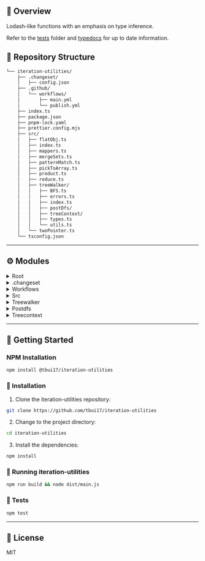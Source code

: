 ## 📍 Overview

Lodash-like functions with an emphasis on type inference.

Refer to the [tests](src/tests/) folder and [typedocs](https://tbui17.github.io/iteration-utilities/) for up to date information.

## 📂 Repository Structure

```sh
└── iteration-utilities/
    ├── .changeset/
    │   ├── config.json
    ├── .github/
    │   └── workflows/
    │       ├── main.yml
    │       └── publish.yml
    ├── index.ts
    ├── package.json
    ├── pnpm-lock.yaml
    ├── prettier.config.mjs
    ├── src/
    │   ├── flatObj.ts
    │   ├── index.ts
    │   ├── mappers.ts
    │   ├── mergeSets.ts
    │   ├── patternMatch.ts
    │   ├── pickToArray.ts
    │   ├── product.ts
    │   ├── reduce.ts
    │   ├── treeWalker/
    │   │   ├── BFS.ts
    │   │   ├── errors.ts
    │   │   ├── index.ts
    │   │   ├── postDfs/
    │   │   ├── treeContext/
    │   │   ├── types.ts
    │   │   └── utils.ts
    │   └── twoPointer.ts
    └── tsconfig.json

```

---


## ⚙️ Modules

<details closed><summary>Root</summary>

| File                                                                                               | Summary                                                                                                                                                                                                                                                                                                                                                                                                                                                                                                                                                                                     |
| ---                                                                                                | ---                                                                                                                                                                                                                                                                                                                                                                                                                                                                                                                                                                                         |
| [prettier.config.mjs](https://github.com/tbui17/iteration-utilities/blob/main/prettier.config.mjs) | The code defines a configuration file for Prettier, a code formatter that ensures a codebase has a consistent style. This configuration uses a four-space tab width, enables tab use, avoids single quotes, employs trailing commas according to ES5 rules, sets maximum print-width to 80 characters, only uses quotes where needed, and avoids semicolons. This config is then exported for use across the project.                                                                                                                                                                       |
| [index.ts](https://github.com/tbui17/iteration-utilities/blob/main/index.ts)                       | The code comprises an export statement referring to a directory structure of a TypeScript project called iteration-utilities. It includes source code files for various utilities, like object flattening, array manipulation, set merging, pattern matching, Cartesian product, reduction, tree traversal, and two-pointer system, along with configuration files for TypeScript, GitHub actions, and changesets. The index.ts serves as an entry point, exporting functionalities from the source code.                                                                                   |
| [tsconfig.json](https://github.com/tbui17/iteration-utilities/blob/main/tsconfig.json)             | The provided code represents a TypeScript project configuration (tsconfig.json), indicating the compiler's options for the project. It includes settings such as enabling ESNext as the target language, strict type-checking rules, and ES module interoperability. Furthermore, it includes settings for experimental decorators and JSON modules resolution. It specifies that the transpilation should include all TypeScript files in the src directory. The project structure suggests this is a utility library incorporating different algorithms and interactive Github workflows. |
| [package.json](https://github.com/tbui17/iteration-utilities/blob/main/package.json)               | The displayed code represents a TypeScript project directory structure and configurations in package.json for a module named @tbui17/iteration-utilities. The project includes scripts for building, releasing, and linting, along with dependencies for utilities and type checking. The src directory includes various utility functions and a treeWalker module which is likely for traversing data structures. The project uses the tsup tool for building and Changesets for release management.                                                                                       |
| [pnpm-lock.yaml](https://github.com/tbui17/iteration-utilities/blob/main/pnpm-lock.yaml)           | The given code is a directory structure depiction for a TypeScript project, including source files and configuration files. The project consists of various utility functions like mergeSets, reduce, pickToArray, among others. It also includes tree traversal algorithms like breadth-first search. The pnpm-lock.yaml file indicates that the project uses packages like lodash, zod, and others as dependencies; it also reveals that it uses changesets/cli as a development dependency.                                                                                              |

</details>

<details closed><summary>.changeset</summary>

| File                                                                                          | Summary                                                                                                                                                                                                                                                                                                                                                                                                                                                                                                                                               |
| ---                                                                                           | ---                                                                                                                                                                                                                                                                                                                                                                                                                                                                                                                                                   |
| [config.json](https://github.com/tbui17/iteration-utilities/blob/main/.changeset/config.json) | The provided code shows the directory structure of a TypeScript project iteration-utilities. It comes with a changeset configuration for tracking changes in the project. The repo includes various source files implementing utilities like flatObj, mergeSets, among others. It also contains workflow configurations for Github, a lock file for package management with pnpm, and a Prettier configuration file for code formatting. The treeWalker folder contains Breadth-First Search (BFS) functionality and other tree navigating utilities. |

</details>

<details closed><summary>Workflows</summary>

| File                                                                                                 | Summary                                                                                                                                                                                                                                                                                                                                                                                                                                                                                                            |
| ---                                                                                                  | ---                                                                                                                                                                                                                                                                                                                                                                                                                                                                                                                |
| [main.yml](https://github.com/tbui17/iteration-utilities/blob/main/.github/workflows/main.yml)       | The code represents a project structure for a TypeScript library, including a continuous integration (CI) pipeline. Using GitHub Actions detailed in the main.yml file, the CI pipeline is triggered for every push made to any branch. This pipeline checks out the code, sets up the required Node.js environment and package manager (pnpm), installs the project dependencies using the lockfile to ensure consistency, then performs linting and builds the project.                                          |
| [publish.yml](https://github.com/tbui17/iteration-utilities/blob/main/.github/workflows/publish.yml) | The provided code is a GitHub Actions workflow configuration for automated publishing of a TypeScript project called iteration-utilities. It triggers when a CI workflow is completed or a push is made to main branch. After checking out the repository, it sets up the project using pnpm package manager and Node.js version 16. If CI tests pass, it either creates a release pull request or publishes the package directly by running pnpm run release, using the GitHub and NPM tokens for authentication. |

</details>

<details closed><summary>Src</summary>

| File                                                                                           | Summary                                                                                                                                                                                                                                                                                                                                                                                                                                                                                                                                                                                                             |
| ---                                                                                            | ---                                                                                                                                                                                                                                                                                                                                                                                                                                                                                                                                                                                                                 |
| [flatObj.ts](https://github.com/tbui17/iteration-utilities/blob/main/src/flatObj.ts)           | The code defines a helper function `flatObj` that flattens nested JavaScript objects or arrays of objects based on a provided key. It merges properties of the nested item (object or objects in an array) into its parent. If there are key conflicts, nested items' properties take precedence. If the key points to an array of primitive values, each value is added to a copy of the parent object. This function could be used to flatten complex data structures.                                                                                                                                            |
| [twoPointer.ts](https://github.com/tbui17/iteration-utilities/blob/main/src/twoPointer.ts)     | The provided code contains a TypeScript module with three exported utility functions (twoPointerEach, twoPointerMap, twoPointerMapFilter). All three apply a two-pointer technique on an array, premiering a callback function to every pair of elements. twoPointerEach executes a callback for each pair, twoPointerMap applies a callback to each pair then returns the results, while twoPointerMapFilter applies a callback to each pair and returns the results only for non-undefined values.                                                                                                                |
| [pickToArray.ts](https://github.com/tbui17/iteration-utilities/blob/main/src/pickToArray.ts)   | The provided code is a TypeScript function named pickToArray from the iteration-utilities package. It picks specified properties from an object and returns them as an array. The function utilizes generics to work with objects (T), keys (TKey), and an array of keys (TKeys), facilitating flexibility in handling multiple data types. The picked properties are then mapped into a new array and returned.                                                                                                                                                                                                    |
| [product.ts](https://github.com/tbui17/iteration-utilities/blob/main/src/product.ts)           | This TypeScript module exports a function that takes in two arrays, applies a calculation to create the Cartesian product of these arrays, and returns an array of tuples. Each tuple contains an element from each input array.                                                                                                                                                                                                                                                                                                                                                                                    |
| [mergeSets.ts](https://github.com/tbui17/iteration-utilities/blob/main/src/mergeSets.ts)       | The provided code is a function named mergeSets in a TypeScript project with a structured directory. It merges multiple sets into a single unique set. It takes an array or an iterable of sets as input and returns a new set containing all unique elements from the input sets. It employs a reducer for the merge operation. This function can be found in the mergeSets.ts file inside the src directory.                                                                                                                                                                                                      |
| [patternMatch.ts](https://github.com/tbui17/iteration-utilities/blob/main/src/patternMatch.ts) | The code contains mergeByPattern and replaceByPattern functions that use post-order depth-first search to modify objects that match Zod-pattern specified. The mergeByPattern merges additional properties from a callback function to each matching object, while replaceByPattern replaces each nested matching object with a new one from a callback function. Both functions offer an option to perform the operation on a clone of the original object.                                                                                                                                                        |
| [reduce.ts](https://github.com/tbui17/iteration-utilities/blob/main/src/reduce.ts)             | The code defines two TypeScript functions: reduceToMultiObject and reduceToObject. reduceToMultiObject reduces an array into an object that groups array elements into arrays based on a provided mapping function. reduceToObject converts an array into an object with properties defined by a mapping function. Both functions utilize generics and TypeScript's mapped types for flexibility encompassing various data types and structures.                                                                                                                                                                    |
| [index.ts](https://github.com/tbui17/iteration-utilities/blob/main/src/index.ts)               | The provided code is part of a TypeScript project revolving around iteration utilities. Its main modules offer functionalities like creating flat objects (`flatObj`), mapping values (`mappers`), merging sets (`mergeSets`), pattern matching (`patternMatch`), picking elements to an array (`pickToArray`), product computation (`product`), array reduction (`reduce`), tree traversal (`treeWalker`), and implementing the two-pointer technique (`twoPointer`). These utilities are all exported from the `index.ts` file located in the `src/` directory.                                                   |
| [mappers.ts](https://github.com/tbui17/iteration-utilities/blob/main/src/mappers.ts)           | The code contains several utility functions written in TypeScript for mapping and filtering arrays. `mapFilter` applies a function to each array element and returns a new array with the transformed values, excluding `undefined`. `mapFind` returns the first defined value from applying a function to each array element. `mapGroups` applies multiple functions to an array and returns an object where each key corresponds to the function results. `mapPartition` separates an array into subsets based on filtering functions. `mapTupleToObject` transforms a tuple into an object using provided enums. |

</details>

<details closed><summary>Treewalker</summary>

| File                                                                                          | Summary                                                                                                                                                                                                                                                                                                                                                                                                                                                                                                                              |
| ---                                                                                           | ---                                                                                                                                                                                                                                                                                                                                                                                                                                                                                                                                  |
| [utils.ts](https://github.com/tbui17/iteration-utilities/blob/main/src/treeWalker/utils.ts)   | The code represents a part of a TypeScript project with scripts for handling array or object manipulations. It comprises a module utils.ts within the treeWalker directory. This file defines utility functions to determine if a variable is an object or array, get the entries or values of an array or object, and establish a number schema using zod library for data validation and parsing.                                                                                                                                  |
| [types.ts](https://github.com/tbui17/iteration-utilities/blob/main/src/treeWalker/types.ts)   | The displayed directory tree and code snippet pertain to a TypeScript project centered around operations on data structures, including common operations like flatten, reduce, and pattern matching. The treeWalker subdirectory includes utilities for tree traversal. Within this, `types.ts` contains type declarations for the tree traversal context-including depth and current state-and a visitor interface for tree processing methods.                                                                                     |
| [BFS.ts](https://github.com/tbui17/iteration-utilities/blob/main/src/treeWalker/BFS.ts)       | The provided code defines the BFS class for the breadth-first search of a tree-like data structure and exports a treeBFS function that performs this traversal. It takes a data object and a visitor function as arguments. During traversal, the visitor function is applied to every node. The traversal is stopped prematurely if the breakEmitter method is called, and the iteration of a node's children is skipped if the changeEmitter method is called.                                                                     |
| [errors.ts](https://github.com/tbui17/iteration-utilities/blob/main/src/treeWalker/errors.ts) | The code defines a PathError class in the errors.ts file within the treeWalker directory in the iteration-utilities project. The class extends the base Error class and takes three parameters: current (can be string or number), path (an array that contains string or number), and opts (optional, includes any error cause). The class generates an error message detailing the unexpected path value.                                                                                                                          |
| [index.ts](https://github.com/tbui17/iteration-utilities/blob/main/src/treeWalker/index.ts)   | The provided directory tree and code outlines a TypeScript project named iteration-utilities. The src directory contains various utility scripts for object manipulation, set merging, pattern matching, mapping, and array operations. The treeWalker subdirectory offers tools for tree traversal operations including Breadth-First Search (BFS), Post-Depth First Search (PostDfs), tree context processing, error handling, and utility functions. The treeWalker/index.ts file exports these functionalities for external use. |

</details>

<details closed><summary>Postdfs</summary>

| File                                                                                                                    | Summary                                                                                                                                                                                                                                                                                                                                                                                                                                                                                                          |
| ---                                                                                                                     | ---                                                                                                                                                                                                                                                                                                                                                                                                                                                                                                              |
| [processingStack.ts](https://github.com/tbui17/iteration-utilities/blob/main/src/treeWalker/postDfs/processingStack.ts) | The provided code initializes a directory structure for a TypeScript project with multiple features such as tree walking algorithms, pattern matching, and set merging. The specific file `processingStack.ts` defines two classes, `ContextProcessor` and `MutatingContextProcessor`, which process data through different contexts during a tree traversal operation. The `MutatingContextProcessor` class alters its context over the run, with an option to prematurely stop the process via a break signal. |
| [index.ts](https://github.com/tbui17/iteration-utilities/blob/main/src/treeWalker/postDfs/index.ts)                     | The code is part of a project structure under the iteration-utilities directory and specifically pertains to the postDfs subdirectory of treeWalker. Within the index.ts file of postDfs, all exports from PostDFS and processingStack modules are re-exported, allowing them to be accessed directly from postDfs. This enhances modularity and simplifies import statements elsewhere in the project.                                                                                                          |
| [PostDFS.ts](https://github.com/tbui17/iteration-utilities/blob/main/src/treeWalker/postDfs/PostDFS.ts)                 | The provided code includes a function `postDFSObjectTraversal` that performs a post-order depth-first traversal of a tree-like data structure (either an object or an array), applying a visitor function to each node. Auxiliary function `loadDFSStack` prepares a processing stack for traversal. The main function manages traversal with depth and path context and conducts necessary checks before the traversal. It's purposed for running mutating operations on the data structure.                    |

</details>

<details closed><summary>Treecontext</summary>

| File                                                                                                                                      | Summary                                                                                                                                                                                                                                                                                                                                                                                                                                                                                                                                           |
| ---                                                                                                                                       | ---                                                                                                                                                                                                                                                                                                                                                                                                                                                                                                                                               |
| [TreeContext.ts](https://github.com/tbui17/iteration-utilities/blob/main/src/treeWalker/treeContext/TreeContext.ts)                       | The provided code defines the `TreeContext` class representing the context of a node in a tree structure. It includes methods for interacting with the node and its position within the tree. It allows obtaining the node key, value, root context, parent context and ancestors, checking if it's at the root, an array or a record, and modifying node's value. Also, it signals to break the tree traversal. Two specialized interfaces-`RecordContext` and `ArrayContext`-further define context specifics for record nodes and array nodes. |
| [treeUpdateStatus.ts](https://github.com/tbui17/iteration-utilities/blob/main/src/treeWalker/treeContext/treeUpdateStatus.ts)             | The provided code is part of a TypeScript library for tree walking operations. It defines string constants representing successful and unsuccessful statuses for tree updates and exports them as treeUpdateStatus. It also exports a function isSuccessfulTreeUpdateStatus that checks whether a given tree update status belongs to the successful statuses. The function is useful for triaging the outcome of a tree update operation.                                                                                                        |
| [objectTraversalContext.ts](https://github.com/tbui17/iteration-utilities/blob/main/src/treeWalker/treeContext/objectTraversalContext.ts) | The provided code implements an ObjectTraversalContext class in a TypeScript project. This class is meant for traversing and handling mutations on a tree-like data structure. It has methods for fetching object/array children and ancestors, breaking the traversal, merging new contexts, replacing values, and returning contexts or isAtRoot, isArray, isRecord status. The class also supports data validation during tree traversal and mutation, including handling path errors and providing update statuses.                           |
| [treeContextConstructor.ts](https://github.com/tbui17/iteration-utilities/blob/main/src/treeWalker/treeContext/treeContextConstructor.ts) | The code defines types in TypeScript for tree traversal in a codebase. It includes a general TreeContextConstructor interface used for defining a context for tree traversal. Available types include depth, path, breakEmitter function, rootContext, and context which can be an object or array. Two extensions of this interface are provided: ArrayTreeContextConstructor for array-based traversals and RecordTreeContextConstructor for object-based traversals. This promises more transparent and type-safe code.                        |
| [baseTreeContext.ts](https://github.com/tbui17/iteration-utilities/blob/main/src/treeWalker/treeContext/baseTreeContext.ts)               | The given code defines the interface `BaseTreeContext` in TypeScript, primarily used to navigate and manipulate tree-like data structures. It includes properties like depth, path, rootContext, context, parent, children, and ancestors, and methods like break, isArray, isRecord, etc. The interface enables specific operations on tree data structures, including context-specific actions like breaking traversal, checking if the context is an array or a record, and throwing an error if array or record context is absent.            |
| [index.ts](https://github.com/tbui17/iteration-utilities/blob/main/src/treeWalker/treeContext/index.ts)                                   | The code in src/treeWalker/treeContext/index.ts exports functionalities related to tree traversal from different modules in the same directory. These include the basic tree context functionality, the merger used for combining tree nodes, methods for object traversal, and mechanisms for constructing tree context and updating tree status.                                                                                                                                                                                                |
| [Merger.ts](https://github.com/tbui17/iteration-utilities/blob/main/src/treeWalker/treeContext/Merger.ts)                                 | The Merger class in this TypeScript code provides functionalities for merging arrays or objects (target and source). Depending on the type of the target and source, it handles four scenarios; merging two arrays, two objects, an object into an array, and an array into an object. It also has an optional removeExisting parameter that, when true, clears the target before merging. Each merge operation considers the type of data structures used. A static merge function is also added for simplified calling.                         |

</details>

---

## 🚀 Getting Started

### NPM Installation

```sh
npm install @tbui17/iteration-utilities
```

### 🔧 Installation

1. Clone the iteration-utilities repository:
```sh
git clone https://github.com/tbui17/iteration-utilities
```

2. Change to the project directory:
```sh
cd iteration-utilities
```

3. Install the dependencies:
```sh
npm install
```

### 🤖 Running iteration-utilities

```sh
npm run build && node dist/main.js
```

### 🧪 Tests
```sh
npm test
```

---

## 📄 License
MIT
